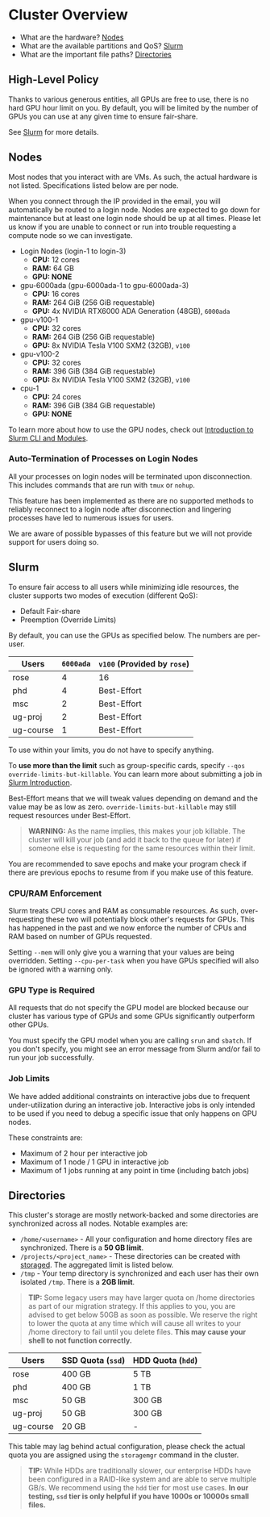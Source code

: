 # Cluster Overview

- What are the hardware? [Nodes](#Nodes)
- What are the available partitions and QoS? [Slurm](#Slurm)
- What are the important file paths? [Directories](#Directories)

## High-Level Policy

Thanks to various generous entities, all GPUs are free to use, there is no hard
GPU hour limit on you. By default, you will be limited by the number of GPUs you
can use at any given time to ensure fair-share.

See [Slurm](#Slurm) for more details.

## Nodes

Most nodes that you interact with are VMs. As such, the actual hardware is not
listed. Specifications listed below are per node.

When you connect through the IP provided in the email, you will automatically be
routed to a login node. Nodes are expected to go down for maintenance but at
least one login node should be up at all times. Please let us know if you are
unable to connect or run into trouble requesting a compute node so we can
investigate.

- Login Nodes (login-1 to login-3)
  - **CPU:** 12 cores
  - **RAM:** 64 GB
  - **GPU: NONE**
- gpu-6000ada (gpu-6000ada-1 to gpu-6000ada-3)
  - **CPU:** 16 cores
  - **RAM:** 264 GiB (256 GiB requestable)
  - **GPU:** 4x NVIDIA RTX6000 ADA Generation (48GB), `6000ada`
- gpu-v100-1
  - **CPU:** 32 cores
  - **RAM:** 264 GiB (256 GiB requestable)
  - **GPU:** 8x NVIDIA Tesla V100 SXM2 (32GB), `v100`
- gpu-v100-2
  - **CPU:** 32 cores
  - **RAM:** 396 GiB (384 GiB requestable)
  - **GPU:** 8x NVIDIA Tesla V100 SXM2 (32GB), `v100`
- cpu-1
  - **CPU:** 24 cores
  - **RAM:** 396 GiB (384 GiB requestable)
  - **GPU: NONE**

To learn more about how to use the GPU nodes, check out
[Introduction to Slurm CLI and Modules](slurm.md).

### Auto-Termination of Processes on Login Nodes

All your processes on login nodes will be terminated upon disconnection. This
includes commands that are run with `tmux` or `nohup`.

This feature has been implemented as there are no supported methods to reliably
reconnect to a login node after disconnection and lingering processes have led
to numerous issues for users.

We are aware of possible bypasses of this feature but we will not provide
support for users doing so.

## Slurm

To ensure fair access to all users while minimizing idle resources, the cluster
supports two modes of execution (different QoS):

- Default Fair-share
- Preemption (Override Limits)

By default, you can use the GPUs as specified below. The numbers are per-user.

| Users     | `6000ada` | `v100` (Provided by `rose`) |
|-----------|-----------|-----------------------------|
| rose      | 4         | 16                          |
| phd       | 4         | Best-Effort                 |
| msc       | 2         | Best-Effort                 |
| ug-proj   | 2         | Best-Effort                 |
| ug-course | 1         | Best-Effort                 |

To use within your limits, you do not have to specify anything.

To **use more than the limit** such as group-specific cards, specify
`--qos override-limits-but-killable`. You can learn more about submitting a job
in [Slurm Introduction](slurm.md).

Best-Effort means that we will tweak values depending on demand and the value
may be as low as zero. `override-limits-but-killable` may still request
resources under Best-Effort.

> **WARNING:** As the name implies, this makes your job killable. The cluster
> will kill your job (and add it back to the queue for later) if someone else is
> requesting for the same resources within their limit.

You are recommended to save epochs and make your program check if there are
previous epochs to resume from if you make use of this feature.

### CPU/RAM Enforcement

Slurm treats CPU cores and RAM as consumable resources. As such, over-requesting
these two will potentially block other's requests for GPUs. This has happened
in the past and we now enforce the number of CPUs and RAM based on number of
GPUs requested.

Setting `--mem` will only give you a warning that your values are being
overridden. Setting `--cpu-per-task` when you have GPUs specified will also
be ignored with a warning only.

### GPU Type is Required

All requests that do not specify the GPU model are blocked because our cluster
has various type of GPUs and some GPUs significantly outperform other GPUs.

You must specify the GPU model when you are calling `srun` and `sbatch`. If you
don't specify, you might see an error message from Slurm and/or fail to run your
job successfully.

### Job Limits

We have added additional constraints on interactive jobs due to frequent
under-utilization during an interactive job. Interactive jobs is only intended
to be used if you need to debug a specific issue that only happens on GPU nodes.

These constraints are:

- Maximum of 2 hour per interactive job
- Maximum of 1 node / 1 GPU in interactive job
- Maximum of 1 jobs running at any point in time (including batch jobs)

## Directories

This cluster's storage are mostly network-backed and some directories are
synchronized across all nodes. Notable examples are:

- `/home/<username>` - All your configuration and home directory files are
  synchronized. There is a **50 GB limit**.
- `/projects/<project_name>` - These directories can be created with
  [storaged](storaged.md). The aggregated limit is listed below.
- `/tmp` - Your temp directory is synchronized and each user has their own
  isolated `/tmp`. There is a **2GB limit**.

> **TIP:** Some legacy users may have larger quota on /home directories as part
> of our migration strategy. If this applies to you, you are advised to get
> below 50GB as soon as possible. We reserve the right to lower the quota at any
> time which will cause all writes to your /home directory to fail until you
> delete files. **This may cause your shell to not function correctly.**

| Users     | SSD Quota (`ssd`) | HDD Quota (`hdd`) |
|-----------|-------------------|-------------------|
| rose      | 400 GB            | 5 TB              |
| phd       | 400 GB            | 1 TB              |
| msc       | 50 GB             | 300 GB            |
| ug-proj   | 50 GB             | 300 GB            |
| ug-course | 20 GB             | \-                |

This table may lag behind actual configuration, please check the actual quota
you are assigned using the `storagemgr` command in the cluster.

> **TIP:** While HDDs are traditionally slower, our enterprise HDDs have been
> configured in a RAID-like system and are able to serve multiple GB/s. We
> recommend using the `hdd` tier for most use cases. **In our testing, `ssd`
> tier is only helpful if you have 1000s or 10000s small files.**
